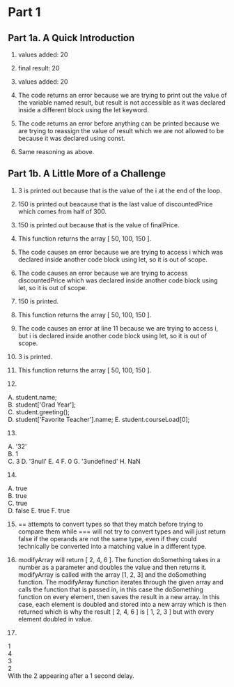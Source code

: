 # Part 1
## Part 1a. A Quick Introduction
1. values added:  20
2. final result:  20

3. values added:  20
4. The code returns an error because we are trying to print out the value of the variable named result, but result is not accessible as it was declared inside a different block using the let keyword.

5. The code returns an error before anything can be printed because we are trying to reassign the value of result which we are not allowed to be because it was declared using const.
6. Same reasoning as above.

## Part 1b. A Little More of a Challenge
1. 3 is printed out because that is the value of the i at the end of the loop.
2. 150 is printed out beacause that is the last value of discountedPrice which comes from half of 300.
3. 150 is printed out because that is the value of finalPrice.  
4. This function returns the array [ 50, 100, 150 ].  

5. The code causes an error because we are trying to access i which was declared inside another code block using let, so it is out of scope.
6. The code causes an error because we are trying to access discountedPrice which was declared inside another code block using let, so it is out of scope.
7. 150 is printed.
8. This function returns the array [ 50, 100, 150 ].

9.  The code causes an error at line 11 because we are trying to access i, but i is declared inside another code block using let, so it is out of scope.
10. 3 is printed.
11. This function returns the array [ 50, 100, 150 ].

12. 
A. student.name;  
B. student['Grad Year'];  
C. student.greeting();  
D. student['Favorite Teacher'].name;
E. student.courseLoad[0];  

13.  
A. '32'  
B. 1  
C. 3
D. '3null'
E. 4
F. 0
G. '3undefined'
H. NaN

14.
A. true  
B. true  
C. true  
D. false
E. true
F. true

15. == attempts to convert types so that they match before trying to compare them while === will not try to convert types and will just return false if the operands are not the same type, even if they could technically be converted into a matching value in a different type.

17. modifyArray will return [ 2, 4, 6 ]. The function doSomething takes in a number as a parameter and doubles the value and then returns it. modifyArray is called with the array [1, 2, 3] and the doSomething function. The modifyArray function iterates through the given array and calls the function that is passed in, in this case the doSomething function on every element, then saves the result in a new array. In this case, each element is doubled and stored into a new array which is then returned which is why the result [ 2, 4, 6 ] is [ 1, 2, 3 ] but with every element doubled in value.

19.  
1  
4  
3  
2  
With the 2 appearing after a 1 second delay.
